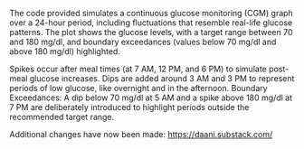 The code provided simulates a continuous glucose monitoring (CGM) graph over a 24-hour period, including fluctuations that resemble real-life glucose patterns. The plot shows the glucose levels, with a target range between 70 and 180 mg/dl, and boundary exceedances (values below 70 mg/dl and above 180 mg/dl) highlighted.

Spikes occur after meal times (at 7 AM, 12 PM, and 6 PM) to simulate post-meal glucose increases.
Dips are added around 3 AM and 3 PM to represent periods of low glucose, like overnight and in the afternoon.
Boundary Exceedances: A dip below 70 mg/dl at 5 AM and a spike above 180 mg/dl at 7 PM are deliberately introduced to highlight periods outside the recommended target range.

Additional changes have now been made:
https://daani.substack.com/
